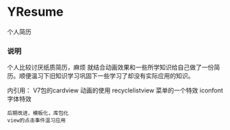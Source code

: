 # YResume
个人简历
### 说明

  个人比较讨厌纸质简历，麻烦 就结合动画效果和一些所学知识给自己做了一份简历。顺便温习下旧知识学习巩固下一些学习了却没有实际应用的知识。
  
  内引用：
    V7包的cardview
    动画的使用
    recyclelistview
    菜单的一个特效
    iconfont
    字体特效
    
    后期改进，模板化，库包化
    view的点击事件温习应用

